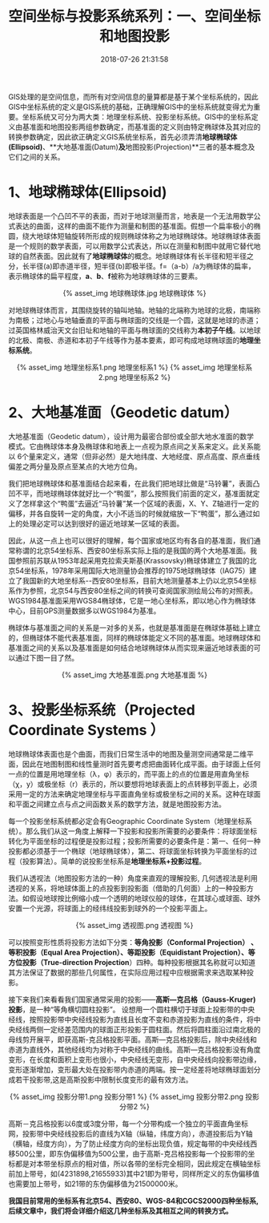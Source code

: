 ﻿---
title: 空间坐标与投影系统系列：一、空间坐标和地图投影
date: 2018-07-26 21:31:58
categories:
  - 基础知识
  - 空间坐标与投影系统系列
tags:
  - 空间坐标系
  - 地图投影  
---

GIS处理的是空间信息，而所有对空间信息的量算都是基于某个坐标系统的，因此GIS中坐标系统的定义是GIS系统的基础，正确理解GIS中的坐标系统就变得尤为重要。坐标系统又可分为两大类：地理坐标系统、投影坐标系统。GIS中的坐标系定义由基准面和地图投影两组参数确定，而基准面的定义则由特定椭球体及其对应的转换参数确定，因此欲正确定义GIS系统坐标系，首先必须弄清**地球椭球体(Ellipsoid)**、**大地基准面(Datum)**及**地图投影(Projection)**三者的基本概念及它们之间的关系。

<!-- more -->
<!-- toc -->

# 1、地球椭球体(Ellipsoid)
 
地球表面是一个凸凹不平的表面，而对于地球测量而言，地表是一个无法用数学公式表达的曲面，这样的曲面不能作为测量和制图的基准面。假想一个扁率极小的椭圆，绕大地球体短轴旋转所形成的规则椭球体称之为地球椭球体。地球椭球体表面是一个规则的数学表面，可以用数学公式表达，所以在测量和制图中就用它替代地球的自然表面。因此就有了**地球椭球体**的概念。地球椭球体有长半径和短半径之分，长半径(a)即赤道半径，短半径(b)即极半径。f=（a-b）/a为椭球体的扁率，表示椭球体的扁平程度，**a**、**b**、**f**被称为地球椭球体的三要素。

<div align=center>
{% asset_img 地球椭球体.jpg 地球椭球体 %}
</div>

对地球椭球体而言，其围绕旋转的轴叫地轴。地轴的北端称为地球的北极，南端称为南极；过地心与地轴垂直的平面与椭球面的交线是一个圆，这就是地球的赤道；过英国格林威治天文台旧址和地轴的平面与椭球面的交线称为**本初子午线**。以地球的北极、南极、赤道和本初子午线等作为基本要素，即可构成地球椭球面的**地理坐标系统**。

<div align=center>
{% asset_img 地理坐标系1.png 地理坐标系1 %}
{% asset_img 地理坐标系2.png 地理坐标系2 %}
</div>


# 2、大地基准面（Geodetic datum）
大地基准面（Geodetic datum），设计用为最密合部份或全部大地水准面的数学模式。它由椭球体本身及椭球体和地表上一点视为原点间之关系来定义。此关系能以 6个量来定义，通常（但非必然）是大地纬度、大地经度、原点高度、原点垂线偏差之两分量及原点至某点的大地方位角。
 
我们把地球椭球体和基准面结合起来看，在此我们把地球比做是“马铃薯”，表面凸凹不平，而地球椭球体就好比一个“鸭蛋”，那么按照我们前面的定义，基准面就定义了怎样拿这个“鸭蛋”去逼近“马铃薯”某一个区域的表面，X、Y、Z轴进行一定的偏移，并各自旋转一定的角度，大小不适当的时候就缩放一下“鸭蛋”，那么通过如上的处理必定可以达到很好的逼近地球某一区域的表面。

因此，从这一点上也可以很好的理解，每个国家或地区均有各自的基准面，我们通常称谓的北京54坐标系、西安80坐标系实际上指的是我国的两个大地基准面。我国参照前苏联从1953年起采用克拉索夫斯基(Krassovsky)椭球体建立了我国的北京54坐标系，1978年采用国际大地测量协会推荐的1975地球椭球体（IAG75）建立了我国新的大地坐标系--西安80坐标系，目前大地测量基本上仍以北京54坐标系作为参照，北京54与西安80坐标之间的转换可查阅国家测绘局公布的对照表。 WGS1984基准面采用WGS84椭球体，它是一地心坐标系，即以地心作为椭球体中心，目前GPS测量数据多以WGS1984为基准。

椭球体与基准面之间的关系是一对多的关系，也就是基准面是在椭球体基础上建立的，但椭球体不能代表基准面，同样的椭球体能定义不同的基准面。地球椭球体和基准面之间的关系以及基准面是如何结合地球椭球体从而实现来逼近地球表面的可以通过下图一目了然。

<div align=center>
{% asset_img 大地基准面.png 大地基准面 %}
</div>

# 3、投影坐标系统（Projected Coordinate Systems ） 
地球椭球体表面也是个曲面，而我们日常生活中的地图及量测空间通常是二维平面，因此在地图制图和线性量测时首先要考虑把曲面转化成平面。由于球面上任何一点的位置是用地理坐标（λ，φ）表示的，而平面上的点的位置是用直角坐标（χ，у）或极坐标（r）表示的，所以要想将地球表面上的点转移到平面上，必须采用一定的方法来确定地理坐标与平面直角坐标或极坐标之间的关系。这种在球面和平面之间建立点与点之间函数关系的数学方法，就是地图投影方法。

每一个投影坐标系统都必定会有Geographic Coordinate System（地理坐标系统）。那么我们从这一角度上解释一下投影和投影所需要的必要条件：将球面坐标转化为平面坐标的过程便是投影过程；投影所需要的必要条件是：第一、任何一种投影都必须基于一个椭球（地球椭球体），第二、将球面坐标转换为平面坐标的过程（投影算法）。简单的说投影坐标系是**地理坐标系+投影过程**。

我们从透视法（地图投影方法的一种）角度来直观的理解投影, 几何透视法是利用透视的关系，将地球体面上的点投影到投影面（借助的几何面）上的一种投影方法。如假设地球按比例缩小成一个透明的地球仪般的球体，在其球心或球面、球外安置一个光源，将球面上的经纬线投影到球外的一个投影平面上。

<div align=center>
{% asset_img 透视图.png 透视图 %}
</div>

可以按照变形性质将投影方法如下分类：**等角投影（Conformal  Projection） 、   等积投影（Equal Area Projection）、等距投影（Equidistant Projection）、等方位投影（True-direction Projection**）四种。每种投影根据其名称就可以知道其方法保证了数据的那些几何属性，在实际应用过程中应根据需求来选取某种投影。

接下来我们来看看我们国家通常采用的投影——**高斯—克吕格（Gauss-Kruger)投影**，是一种“等角横切圆柱投影”。 设想用一个圆柱横切于球面上投影带的中央经线，按照投影带中央经线投影为直线且长度不变和赤道投影为直线的条件，将中央经线两侧一定经差范围内的球面正形投影于圆柱面。然后将圆柱面沿过南北极的母线剪开展平，即获高斯-克吕格投影平面。高斯—克吕格投影后，除中央经线和赤道为直线外，其他经线均为对称于中央经线的曲线。高斯—克吕格投影没有角度变形，在长度和面积上变形也很小，中央经线无变形，自中央经线向投影带边缘，变形逐渐增加，变形最大处在投影带内赤道的两端。按一定经差将地球椭球面划分成若干投影带,这是高斯投影中限制长度变形的最有效方法。   

<div align=center>
{% asset_img 投影分带1.png 投影分带1 %}
{% asset_img 投影分带2.png 投影分带2 %}
</div>

高斯－克吕格投影以6度或3度分带，每一个分带构成一个独立的平面直角坐标网，投影带中央经线投影后的直线为X轴（纵轴，纬度方向），赤道投影后为Y轴（横轴，经度方向），为了防止经度方向的坐标出现负值，规定每带的中央经线西移500公里，即东伪偏移值为500公里，由于高斯-克吕格投影每一个投影带的坐标都是对本带坐标原点的相对值，所以各带的坐标完全相同，因此规定在横轴坐标前加上带号，如(4231898,21655933)其中21即为带号，同样所定义的东伪偏移值也需要加上带号，如21带的东伪偏移值为21500000米。

**我国目前常用的坐标系有北京54、西安80、WGS-84和CGCS2000四种坐标系,后续文章中，我们将会详细介绍这几种坐标系及其相互之间的转换方式。**




